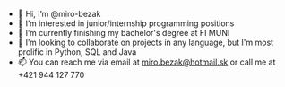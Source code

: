- 👋 Hi, I’m @miro-bezak
- 👀 I’m interested in junior/internship programming positions
- 🌱 I’m currently finishing my bachelor's degree at FI MUNI
- 💞️ I’m looking to collaborate on projects in any language, but I'm most prolific in Python, SQL and Java
- 📫 You can reach me via email at miro.bezak@hotmail.sk or call me at +421 944 127 770

<!---
miro-bezak/miro-bezak is a ✨ special ✨ repository because its `README.md` (this file) appears on your GitHub profile.
You can click the Preview link to take a look at your changes.
--->
